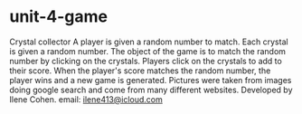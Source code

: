 # unit-4-game
Crystal collector
A player is given a random number to match. 
Each crystal is given a random number.
The object of the game is to match the random number by clicking on the crystals.
Players click on the crystals to add to their score.
When the player's score matches the random number, the player wins and a new game is generated.
Pictures were taken from images doing google search and come from many different websites.
Developed by Ilene Cohen.
email: ilene413@icloud.com
